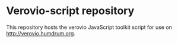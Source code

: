 Verovio-script repository
========================

This repository hosts the verovio JavaScript toolkit script for use
on http://verovio.humdrum.org.

